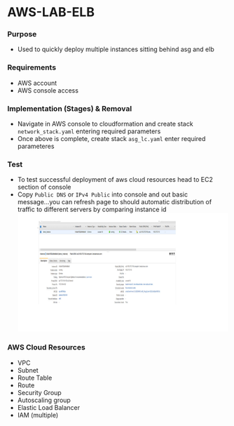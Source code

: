 # AWS-LAB-ELB

### Purpose
- Used to quickly deploy multiple instances sitting behind asg and elb

### Requirements
- AWS account
- AWS console access

### Implementation (Stages) & Removal
- Navigate in AWS console to cloudformation and create stack `network_stack.yaml` entering required parameters
- Once above is complete, create stack `asg_lc.yaml` enter required parameteres

### Test
- To test successful deployment of aws cloud resources head to EC2 section of console
- Copy `Public DNS` or `IPv4 Public` into console and out basic message...you can refresh page to should automatic distribution of traffic to different servers by comparing instance id
![EC2_Console](/ec2_console.jpg)


### AWS Cloud Resources
- VPC
- Subnet
- Route Table
- Route
- Security Group
- Autoscaling group
- Elastic Load Balancer
- IAM (multiple)